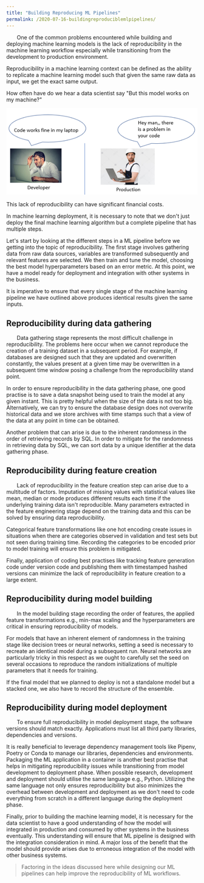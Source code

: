 ```yaml
---
title: "Building Reproducing ML Pipelines"
permalink: /2020-07-16-buildingreproduciblemlpipelines/
---
```


&nbsp;&nbsp;&nbsp;&nbsp;&nbsp;&nbsp; One of the common problems encountered while building and deploying machine learning models is the lack of reproducibility in the machine learning workflow especially while transitioning from the development to production environment. 

Reproducibility in a machine learning context can be defined as the ability to replicate a machine learning model such that given the same raw data as input, we get the exact same output.

How often have do we hear a data scientist say "But this model works on my machine?" 

![](/images/repml1.png)<!-- -->

This lack of reproducibility can have significant financial costs. 

In machine learning deployment, it is necessary to note that we don't just deploy the final machine learning algorithm but a complete pipeline that has multiple steps. 

Let's start by looking at the different steps in a ML pipeline before we getting into the topic of reproducibility. The first stage involves gathering data from raw data sources, variables are transformed subsequently and relevant features are selected. We then train and tune the model, choosing the best model hyperparameters based on an error metric. At this point, we have a model ready for deployment and integration with other systems in the business. 

It is imperative to ensure that every single stage of the machine learning pipeline we have outlined above produces identical results given the same inputs.

## Reproducibility during data gathering  

&nbsp;&nbsp;&nbsp;&nbsp;&nbsp;&nbsp; Data gathering stage represents the most difficult challenge in reproducibility. The problems here occur when we cannot reproduce the creation of a training dataset in a subsequent period. For example, if databases are designed such that they are updated and overwritten constantly, the values present at a given time may be overwritten in a subsequent time window posing a challenge from the reproducibility stand point. 

In order to ensure reproducibility in the data gathering phase, one good practise is to save a data snapshot being used to train the model at any given instant. This is pretty helpful when the size of the data is not too big. Alternatively, we can try to ensure the database design does not overwrite historical data and we store archives with time stamps such that a view of the data at any point in time can be obtained. 

Another problem that can arise is due to the inherent randomness in the order of retrieving records by SQL. In order to mitigate for the randomness in retrieving data by SQL, we can sort data by a unique identifier at the data gathering phase. 

## Reproducibility during feature creation 

&nbsp;&nbsp;&nbsp;&nbsp;&nbsp;&nbsp; Lack of reproducibility in the feature creation step can arise due to a multitude of factors. Imputation of missing values with statistical values like mean, median or mode produces different results each time if the underlying training data isn't reproducible. Many parameters extracted in the feature engineering stage depend on the training data and this can be solved by ensuring data reproducibility. 

Categorical feature transformations like one hot encoding create issues in situations when there are categories observed in validation and test sets but not seen during training time. Recording the categories to be encoded prior to model training will ensure this problem is mitigated.

Finally, application of coding best practises like tracking feature generation code under version code and publishing them with timestamped hashed versions can minimize the lack of reproducibility in feature creation to a large extent.

## Reproducibility during model building 

&nbsp;&nbsp;&nbsp;&nbsp;&nbsp;&nbsp; In the model building stage recording the order of features, the applied feature transformations e.g., min-max scaling and the hyperparameters are critical in ensuring reproducibility of models. 

For models that have an inherent element of randomness in the training stage like decision trees or neural networks, setting a seed is necessary to recreate an identical model during a subsequent run. Neural networks are particularly tricky in this respect as we ought to carefully set the seed on several occasions to reproduce the random initializations of multiple parameters that it needs for training. 

If the final model that we planned to deploy is not a standalone model but a stacked one, we also have to record the structure of the ensemble. 

## Reproducibility during model deployment 

&nbsp;&nbsp;&nbsp;&nbsp;&nbsp;&nbsp; To ensure full reproducibility in model deployment stage, the software versions should match exactly. Applications must list all third party libraries, dependencies and versions. 

It is really beneficial to leverage dependency management tools like Pipenv, Poetry or Conda to manage our libraries, dependencies and environments. Packaging the ML application in a container is another best practise that helps in mitigating reproducibility issues while transitioning from model development to deployment phase. When possible research, development and deployment should utilise the same language e.g., Python. Utilizing the same language not only ensures reproducibility but also minimizes the overhead between development and deployment as we don't need to code everything from scratch in a different language during the deployment phase.

Finally, prior to building the machine learning model, it is necessary for the data scientist to have a good understanding of how the model will integrated in production and consumed by other systems in the business eventually. This understanding will ensure that ML pipeline is designed with the integration consideration in mind. A major loss of the benefit that the model should provide arises due to erroneous integration of the model with other business systems. 


>  Factoring in the ideas discussed here while designing our ML pipelines can help improve the reproducibility of ML workflows. 



